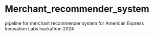 # Merchant_recommender_system
pipeline for merchant recommender system for American Express Innovation Labs hackathon 2024
